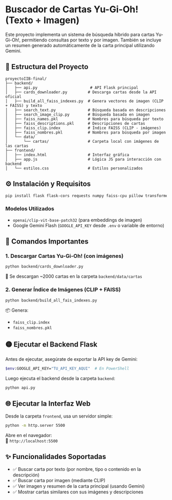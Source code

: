 
# Buscador de Cartas Yu-Gi-Oh! (Texto + Imagen)

Este proyecto implementa un sistema de búsqueda híbrido para cartas Yu-Gi-Oh!, permitiendo consultas por texto y por imagen. También se incluye un resumen generado automáticamente de la carta principal utilizando Gemini.

## 📁 Estructura del Proyecto

```
proyectoIIB-final/
├── backend/
│   ├── api.py                       # API Flask principal
│   ├── cards_downloader.py         # Descarga cartas desde la API oficial
│   ├── build_all_faiss_indexes.py  # Genera vectores de imagen (CLIP + FAISS) y texto
│   ├── search_text.py              # Búsqueda basada en descripciones
│   ├── search_image_clip.py        # Búsqueda basada en imagen
│   ├── faiss_names.pkl             # Nombres para búsqueda por texto
│   ├── faiss_descriptions.pkl      # Descripciones de cartas
│   ├── faiss_clip.index            # Índice FAISS (CLIP - imágenes)
│   ├── faiss_nombres.pkl           # Nombres para búsqueda por imagen
│   └── data/
│       └── cartas/                 # Carpeta local con imágenes de las cartas
├── frontend/
│   ├── index.html                  # Interfaz gráfica
│   ├── app.js                      # Lógica JS para interacción con backend
│   └── estilos.css                 # Estilos personalizados
```

## ⚙️ Instalación y Requisitos

```bash
pip install flask flask-cors requests numpy faiss-cpu pillow transformers google-generativeai
```

### Modelos Utilizados
- `openai/clip-vit-base-patch32` (para embeddings de imagen)
- Google Gemini Flash (`GOOGLE_API_KEY` desde `.env` o variable de entorno)

## 🔧 Comandos Importantes

### 1. Descargar Cartas Yu-Gi-Oh! (con imágenes)
```bash
python backend/cards_downloader.py
```
📌 Se descargan ~2000 cartas en la carpeta `backend/data/cartas`

### 2. Generar Índice de Imágenes (CLIP + FAISS)
```bash
python backend/build_all_fais_indexes.py
```
📦 Genera:
- `faiss_clip.index`
- `faiss_nombres.pkl`

## 🟡 Ejecutar el Backend Flask

Antes de ejecutar, asegúrate de exportar la API key de Gemini:

```bash
$env:GOOGLE_API_KEY="TU_API_KEY_AQUI"  # En PowerShell
```

Luego ejecuta el backend desde la carpeta `backend`:

```bash
python api.py
```

## 🌐 Ejecutar la Interfaz Web

Desde la carpeta `frontend`, usa un servidor simple:

```bash
python -m http.server 5500
```

Abre en el navegador:  
📎 `http://localhost:5500`

## ✨ Funcionalidades Soportadas

- ✅ Buscar carta por texto (por nombre, tipo o contenido en la descripción)
- ✅ Buscar carta por imagen (mediante CLIP)
- ✅ Ver imagen y resumen de la carta principal (usando Gemini)
- ✅ Mostrar cartas similares con sus imágenes y descripciones
